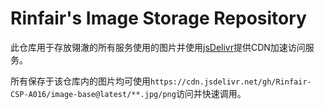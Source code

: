 # Rinfair's Image Storage Repository

此仓库用于存放翎澈的所有服务使用的图片并使用[jsDelivr](https://www.jsdelivr.com/)提供CDN加速访问服务。

所有保存于该仓库内的图片均可使用`https://cdn.jsdelivr.net/gh/Rinfair-CSP-A016/image-base@latest/**.jpg/png`访问并快速调用。
